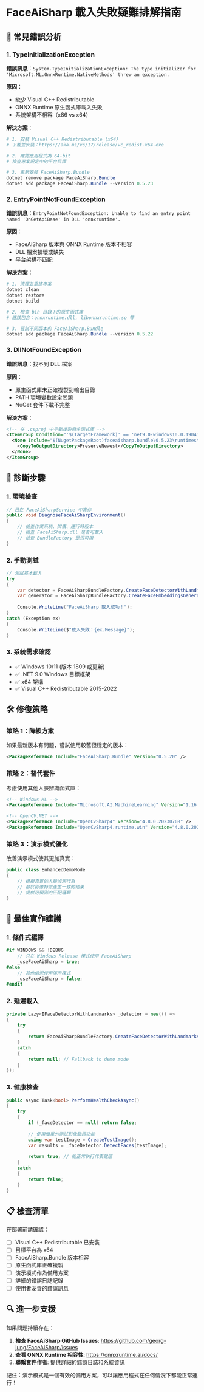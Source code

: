 # FaceAiSharp 載入失敗疑難排解指南

## 🚨 常見錯誤分析

### 1. TypeInitializationException
**錯誤訊息**：`System.TypeInitializationException: The type initializer for 'Microsoft.ML.OnnxRuntime.NativeMethods' threw an exception.`

**原因**：
- 缺少 Visual C++ Redistributable
- ONNX Runtime 原生函式庫載入失敗
- 系統架構不相容（x86 vs x64）

**解決方案**：
```powershell
# 1. 安裝 Visual C++ Redistributable (x64)
# 下載並安裝：https://aka.ms/vs/17/release/vc_redist.x64.exe

# 2. 確認應用程式為 64-bit
# 檢查專案設定中的平台目標

# 3. 重新安裝 FaceAiSharp.Bundle
dotnet remove package FaceAiSharp.Bundle
dotnet add package FaceAiSharp.Bundle --version 0.5.23
```

### 2. EntryPointNotFoundException
**錯誤訊息**：`EntryPointNotFoundException: Unable to find an entry point named 'OnGetApiBase' in DLL 'onnxruntime'.`

**原因**：
- FaceAiSharp 版本與 ONNX Runtime 版本不相容
- DLL 檔案損壞或缺失
- 平台架構不匹配

**解決方案**：
```powershell
# 1. 清理並重建專案
dotnet clean
dotnet restore
dotnet build

# 2. 檢查 bin 目錄下的原生函式庫
# 應該包含：onnxruntime.dll, libonnxruntime.so 等

# 3. 嘗試不同版本的 FaceAiSharp.Bundle
dotnet add package FaceAiSharp.Bundle --version 0.5.22
```

### 3. DllNotFoundException
**錯誤訊息**：找不到 DLL 檔案

**原因**：
- 原生函式庫未正確複製到輸出目錄
- PATH 環境變數設定問題
- NuGet 套件下載不完整

**解決方案**：
```xml
<!-- 在 .csproj 中手動複製原生函式庫 -->
<ItemGroup Condition="'$(TargetFramework)' == 'net9.0-windows10.0.19041.0'">
  <None Include="$(NugetPackageRoot)faceaisharp.bundle\0.5.23\runtimes\win-x64\native\**\*.*">
    <CopyToOutputDirectory>PreserveNewest</CopyToOutputDirectory>
  </None>
</ItemGroup>
```

## 🔧 診斷步驟

### 1. 環境檢查
```csharp
// 已在 FaceAiSharpService 中實作
public void DiagnoseFaceAiSharpEnvironment()
{
    // 檢查作業系統、架構、運行時版本
    // 檢查 FaceAiSharp.dll 是否可載入
    // 檢查 BundleFactory 是否可用
}
```

### 2. 手動測試
```csharp
// 測試基本載入
try
{
    var detector = FaceAiSharpBundleFactory.CreateFaceDetectorWithLandmarks();
    var generator = FaceAiSharpBundleFactory.CreateFaceEmbeddingsGenerator();
    
    Console.WriteLine("FaceAiSharp 載入成功！");
}
catch (Exception ex)
{
    Console.WriteLine($"載入失敗：{ex.Message}");
}
```

### 3. 系統需求確認
- ✅ Windows 10/11 (版本 1809 或更新)
- ✅ .NET 9.0 Windows 目標框架
- ✅ x64 架構
- ✅ Visual C++ Redistributable 2015-2022

## 🛠️ 修復策略

### 策略 1：降級方案
如果最新版本有問題，嘗試使用較舊但穩定的版本：
```xml
<PackageReference Include="FaceAiSharp.Bundle" Version="0.5.20" />
```

### 策略 2：替代套件
考慮使用其他人臉辨識函式庫：
```xml
<!-- Windows ML -->
<PackageReference Include="Microsoft.AI.MachineLearning" Version="1.16.2" />

<!-- OpenCV.NET -->
<PackageReference Include="OpenCvSharp4" Version="4.8.0.20230708" />
<PackageReference Include="OpenCvSharp4.runtime.win" Version="4.8.0.20230708" />
```

### 策略 3：演示模式優化
改善演示模式使其更加真實：
```csharp
public class EnhancedDemoMode
{
    // 模擬真實的人臉偵測行為
    // 基於影像特徵產生一致的結果
    // 提供可預測的匹配邏輯
}
```

## 🚀 最佳實作建議

### 1. 條件式編譯
```csharp
#if WINDOWS && !DEBUG
    // 只在 Windows Release 模式使用 FaceAiSharp
    _useFaceAiSharp = true;
#else
    // 其他情況使用演示模式
    _useFaceAiSharp = false;
#endif
```

### 2. 延遲載入
```csharp
private Lazy<IFaceDetectorWithLandmarks> _detector = new(() =>
{
    try
    {
        return FaceAiSharpBundleFactory.CreateFaceDetectorWithLandmarks();
    }
    catch
    {
        return null; // Fallback to demo mode
    }
});
```

### 3. 健康檢查
```csharp
public async Task<bool> PerformHealthCheckAsync()
{
    try
    {
        if (_faceDetector == null) return false;
        
        // 使用簡單的測試影像驗證功能
        using var testImage = CreateTestImage();
        var results = _faceDetector.DetectFaces(testImage);
        
        return true; // 能正常執行代表健康
    }
    catch
    {
        return false;
    }
}
```

## 📋 檢查清單

在部署前請確認：

- [ ] Visual C++ Redistributable 已安裝
- [ ] 目標平台為 x64
- [ ] FaceAiSharp.Bundle 版本相容
- [ ] 原生函式庫正確複製
- [ ] 演示模式作為備用方案
- [ ] 詳細的錯誤日誌記錄
- [ ] 使用者友善的錯誤訊息

## 🔍 進一步支援

如果問題持續存在：

1. **檢查 FaceAiSharp GitHub Issues**: https://github.com/georg-jung/FaceAiSharp/issues
2. **查看 ONNX Runtime 相容性**: https://onnxruntime.ai/docs/
3. **聯繫套件作者**: 提供詳細的錯誤日誌和系統資訊

記住：演示模式是一個有效的備用方案，可以讓應用程式在任何情況下都能正常運行！